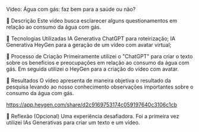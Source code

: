 
Vídeo: Água com gás: faz bem para a saúde ou não?

📒 Descrição
Este vídeo busca esclarecer alguns questionamentos em relação ao consumo da água com gás. 

🤖 Tecnologias Utilizadas
IA Generativa ChatGPT para roteirização;
IA Generativa HeyGen para a geração de um vídeo com avatar virtual;

🧐 Processo de Criação
Primeiramente utilizei o "ChatGPT" para criar o texto sobre os benefícios e preocupações em relação ao consumo da água com gás. Em seguida utilizei o HeyGen para a criação do vídeo com avatar.

🚀 Resultados
O vídeo apresenta de maneira objetiva o resultado da pesquisa levando ao nosso conhecimento observações importantes sobre o consumo da água com gás.

https://app.heygen.com/share/d2c9169753174c059197640c3106c1cb

💭 Reflexão (Opcional)
Uma experiência desafiadora. Foi a primeira vez utilizei IAs Generativas para criar um texto e um vídeo.

